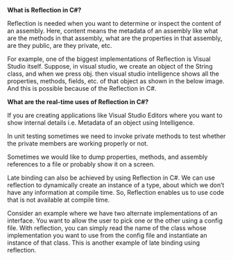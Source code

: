 **What is Reflection in C#?**

Reflection is needed when you want to determine or inspect the content of an assembly. Here, content means the metadata of an assembly like what are the methods in that assembly, what are the properties in that assembly, are they public, are they private, etc.

For example, one of the biggest implementations of Reflection is Visual Studio itself. Suppose, in visual studio, we create an object of the String class, and when we press obj. then visual studio intelligence shows all the properties, methods, fields, etc. of that object as shown in the below image. And this is possible because of the Reflection in C#.

**What are the real-time uses of Reflection in C#?**

If you are creating applications like Visual Studio Editors where you want to show internal details i.e. Metadata of an object using Intelligence.

In unit testing sometimes we need to invoke private methods to test whether the private members are working properly or not.

Sometimes we would like to dump properties, methods, and assembly references to a file or probably show it on a screen.

Late binding can also be achieved by using Reflection in C#. We can use reflection to dynamically create an instance of a type, about which we don’t have any information at compile time. So, Reflection enables us to use code that is not available at compile time.

Consider an example where we have two alternate implementations of an interface. You want to allow the user to pick one or the other using a config file. With reflection, you can simply read the name of the class whose implementation you want to use from the config file and instantiate an instance of that class. This is another example of late binding using reflection.
